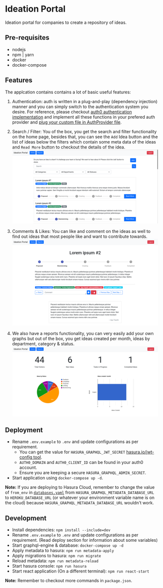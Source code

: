 # Ideation Portal

Ideation portal for companies to create a repository of ideas.

## Pre-requisites

- nodejs
- npm | yarn
- docker
- docker-compose

## Features

The applcation contains contains a lot of basic useful features:

1. Authentication: auth is written in a plug-and-play (dependency injection) manner and you can simply switch to the authentication system you desire. For reference, please checkout [auth0 authentication implementation](src/views/components/Auth/Auth0.tsx) and implement all these functions in your prefered auth provider and [plug your custom file in AuthProvider file](src/views/components/Auth/AuthProvider.tsx).

2. Search / Filter: You of the box, you get the search and filter functionality on the home page, besides that, you can see the `Add` Idea button and the list of ideas below the filters which contain some meta data of the ideas and `Read More` button to checkout the details of the idea.
   ![Search functionality](docs/features-search.png)

3. Comments & Likes: You can like and comment on the ideas as well to find out ideas that most people like and want to contribute towards.
   ![Comment and like functionality](docs/features-comments.png)

4. We also have a reports functionality, you can very easily add your own graphs but out of the box, you get ideas created per month, ideas by department, category & status.
   ![Reports functionality](docs/features-reports.png)

## Deployment

- Rename `.env.example` to `.env` and update configurations as per requirement.
  - You can get the value for `HASURA_GRAPHQL_JWT_SECRET` [hasura.io/jwt-config tool](https://hasura.io/jwt-config/).
  - `AUTH0_DOMAIN` and `AUTH0_CLIENT_ID` can be found in your auth0 account.
  - Ensure you are keeping a secure `HASURA_GRAPHQL_ADMIN_SECRET`.
- Start application using `docker-compose up -d`.

**Note:** If you are deploying to Hasura Cloud, remember to change the value of `from_env` in [`databases.yaml`](src/models/metadata/databases/databases.yaml) from `HASURA_GRAPHQL_METADATA_DATABASE_URL` to `HEROKU_DATABASE_URL` (or whatever your environment variable name is on the cloud) because `HASURA_GRAPHQL_METADATA_DATABASE_URL` wouldn't work.

## Development

- Install dependencies: `npm install --include=dev`
- Rename `.env.example` to `.env` and update configurations as per requirement. (Read deploy section for information about some variables)
- Start graphql-engine & database: `docker-compose up -d`
- Apply metadata to hasura: `npm run metadata-apply`
- Apply migrations to hasura: `npm run migrate`
- Reload metadata: `npm run metadata-reload`
- Start hasura console: `npm run hasura`
- Start react application (On a different terminal): `npm run react-start`

**Note:** Remember to checkout more commands in `package.json`.
